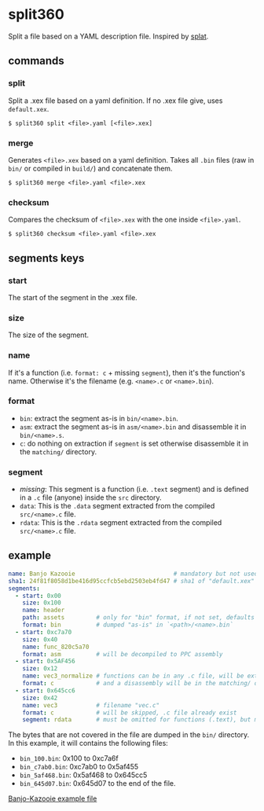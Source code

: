# split360

Split a file based on a YAML description file. Inspired by [splat](https://github.com/ethteck/splat).

## commands

### split

Split a .xex file based on a yaml definition. If no .xex file give, uses `default.xex`.

```
$ split360 split <file>.yaml [<file>.xex]
```

### merge

Generates `<file>.xex` based on a yaml definition. Takes all `.bin` files (raw in `bin/` or compiled in `build/`) and concatenate them.

```
$ split360 merge <file>.yaml <file>.xex
```

### checksum

Compares the checksum of `<file>.xex` with the one inside `<file>.yaml`.

```
$ split360 checksum <file>.yaml <file>.xex
```

## segments keys

### start

The start of the segment in the .xex file.

### size

The size of the segment.

### name

If it's a function (i.e. `format: c` + missing `segment`), then it's the function's name. Otherwise it's the filename (e.g. `<name>.c` or `<name>.bin`).

### format

* `bin`: extract the segment as-is in `bin/<name>.bin`.
* `asm`: extract the segment as-is in `asm/<name>.bin` and disassemble it in `bin/<name>.s`.
* `c`: do nothing on extraction if `segment` is set otherwise disassemble it in the `matching/` directory.

### segment

* *missing*: This segment is a function (i.e. `.text` segment) and is defined in a `.c` file (anyone) inside the `src` directory.
* `data`: This is the `.data` segment extracted from the compiled `src/<name>.c` file.
* `rdata`: This is the `.rdata` segment extracted from the compiled `src/<name>.c` file.

## example

```yaml
name: Banjo Kazooie                            # mandatory but not used
sha1: 24f81f8058d1be416d95ccfcb5ebd2503eb4fd47 # sha1 of "default.xex"
segments:
  - start: 0x00
    size: 0x100
    name: header
    path: assets         # only for "bin" format, if not set, defaults to "bin"
    format: bin          # dumped "as-is" in `<path>/<name>.bin`
  - start: 0xc7a70
    size: 0x40
    name: func_820c5a70
    format: asm          # will be decompiled to PPC assembly
  - start: 0x5AF456
    size: 0x12
    name: vec3_normalize # functions can be in any .c file, will be extracted in its own <name>.bin file
    format: c            # and a disassembly will be in the matching/ directory
  - start: 0x645cc6
    size: 0x42
    name: vec3           # filename "vec.c"
    format: c            # will be skipped, .c file already exist
    segment: rdata       # must be omitted for functions (.text), but mandatory for ".data" or ".rdata"
```

The bytes that are not covered in the file are dumped in the `bin/` directory. In this example, it will contains the following files:
- `bin_100.bin`: 0x100 to 0xc7a6f
- `bin_c7ab0.bin`: 0xc7ab0 to 0x5af455
- `bin_5af468.bin`: 0x5af468 to 0x645cc5
- `bin_645d07.bin`: 0x645d07 to the end of the file.

[Banjo-Kazooie example file](https://github.com/banjo360/bk360/blob/main/bk.yaml)
